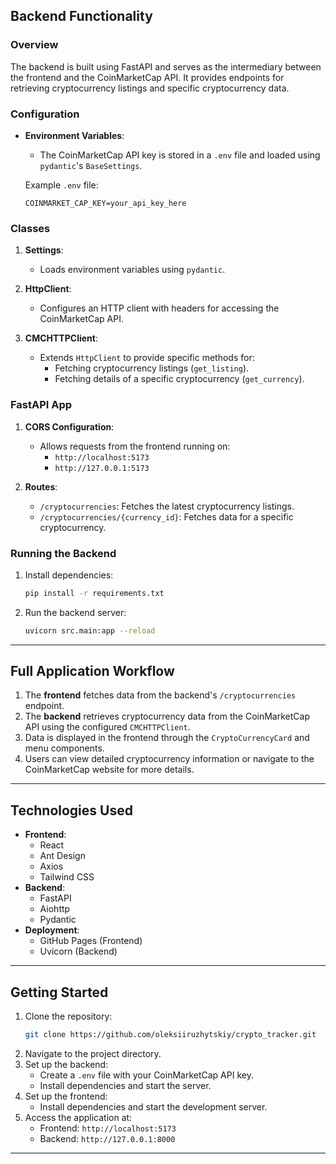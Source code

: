 ## Backend Functionality

### Overview
The backend is built using FastAPI and serves as the intermediary between the frontend and the CoinMarketCap API. It provides endpoints for retrieving cryptocurrency listings and specific cryptocurrency data.

### Configuration
- **Environment Variables**:
  - The CoinMarketCap API key is stored in a `.env` file and loaded using `pydantic`'s `BaseSettings`.

  Example `.env` file:
  ```
  COINMARKET_CAP_KEY=your_api_key_here
  ```

### Classes

1. **Settings**:
   - Loads environment variables using `pydantic`.

2. **HttpClient**:
   - Configures an HTTP client with headers for accessing the CoinMarketCap API.

3. **CMCHTTPClient**:
   - Extends `HttpClient` to provide specific methods for:
     - Fetching cryptocurrency listings (`get_listing`).
     - Fetching details of a specific cryptocurrency (`get_currency`).

### FastAPI App

1. **CORS Configuration**:
   - Allows requests from the frontend running on:
     - `http://localhost:5173`
     - `http://127.0.0.1:5173`

2. **Routes**:
   - `/cryptocurrencies`: Fetches the latest cryptocurrency listings.
   - `/cryptocurrencies/{currency_id}`: Fetches data for a specific cryptocurrency.

### Running the Backend
1. Install dependencies:
   ```bash
   pip install -r requirements.txt
   ```
2. Run the backend server:
   ```bash
   uvicorn src.main:app --reload
   ```

---

## Full Application Workflow

1. The **frontend** fetches data from the backend's `/cryptocurrencies` endpoint.
2. The **backend** retrieves cryptocurrency data from the CoinMarketCap API using the configured `CMCHTTPClient`.
3. Data is displayed in the frontend through the `CryptoCurrencyCard` and menu components.
4. Users can view detailed cryptocurrency information or navigate to the CoinMarketCap website for more details.

---

## Technologies Used

- **Frontend**:
  - React
  - Ant Design
  - Axios
  - Tailwind CSS
- **Backend**:
  - FastAPI
  - Aiohttp
  - Pydantic
- **Deployment**:
  - GitHub Pages (Frontend)
  - Uvicorn (Backend)

---

## Getting Started

1. Clone the repository:
   ```bash
   git clone https://github.com/oleksiiruzhytskiy/crypto_tracker.git
   ```
2. Navigate to the project directory.
3. Set up the backend:
   - Create a `.env` file with your CoinMarketCap API key.
   - Install dependencies and start the server.
4. Set up the frontend:
   - Install dependencies and start the development server.
5. Access the application at:
   - Frontend: `http://localhost:5173`
   - Backend: `http://127.0.0.1:8000`

---